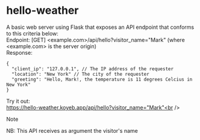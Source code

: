 # hello-weather

A basic web server using Flask that exposes an API endpoint that conforms to this criteria below:<br />
Endpoint: [GET] <example.com>/api/hello?visitor_name="Mark" (where <example.com> is the server origin)<br />
Response:
```
{
  "client_ip": "127.0.0.1", // The IP address of the requester
  "location": "New York" // The city of the requester
  "greeting": "Hello, Mark!, the temperature is 11 degrees Celcius in New York"
}
```

Try it out:<br />
https://hello-weather.koyeb.app/api/hello?visitor_name="Mark"<br />
> [!NOTE]
> NB: This API receives as argument the visitor's name
